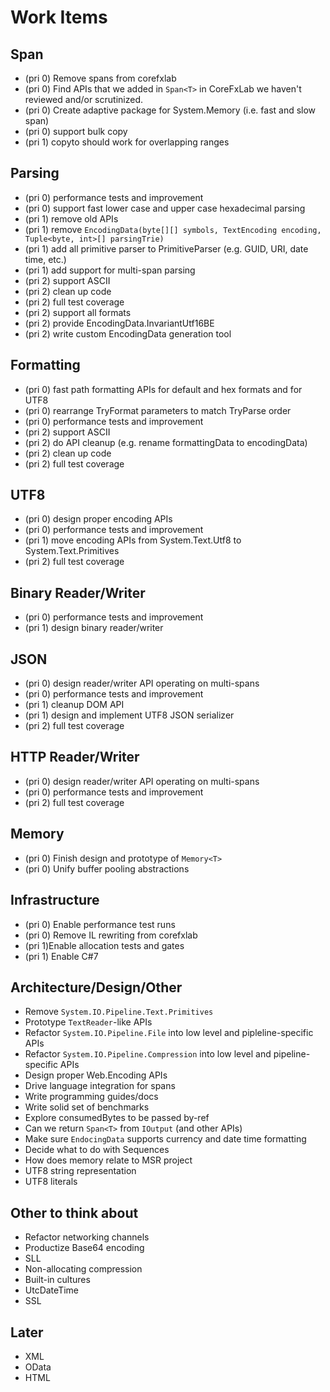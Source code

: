 # Work Items

## Span

* (pri 0) Remove spans from corefxlab
* (pri 0) Find APIs that we added in `Span<T>` in CoreFxLab we haven't reviewed and/or
  scrutinized.
* (pri 0) Create adaptive package for System.Memory (i.e. fast and slow span)
* (pri 0) support bulk copy
* (pri 1) copyto should work for overlapping ranges

## Parsing

* (pri 0) performance tests and improvement
* (pri 0) support fast lower case and upper case hexadecimal parsing
* (pri 1) remove old APIs
* (pri 1) remove `EncodingData(byte[][] symbols, TextEncoding encoding, Tuple<byte, int>[] parsingTrie)`
* (pri 1) add all primitive parser to PrimitiveParser (e.g. GUID, URI, date
  time, etc.)
* (pri 1) add support for multi-span parsing
* (pri 2) support ASCII
* (pri 2) clean up code
* (pri 2) full test coverage
* (pri 2) support all formats
* (pri 2) provide EncodingData.InvariantUtf16BE
* (pri 2) write custom EncodingData generation tool

## Formatting

* (pri 0) fast path formatting APIs for default and hex formats and for UTF8
* (pri 0) rearrange TryFormat parameters to match TryParse order
* (pri 0) performance tests and improvement
* (pri 2) support ASCII
* (pri 2) do API cleanup (e.g. rename formattingData to encodingData)
* (pri 2) clean up code
* (pri 2) full test coverage

## UTF8

* (pri 0) design proper encoding APIs
* (pri 0) performance tests and improvement
* (pri 1) move encoding APIs from System.Text.Utf8 to System.Text.Primitives
* (pri 2) full test coverage

## Binary Reader/Writer

* (pri 0) performance tests and improvement
* (pri 1) design binary reader/writer

## JSON

* (pri 0) design reader/writer API operating on multi-spans
* (pri 0) performance tests and improvement
* (pri 1) cleanup DOM API
* (pri 1) design and implement UTF8 JSON serializer
* (pri 2) full test coverage

## HTTP Reader/Writer

* (pri 0) design reader/writer API operating on multi-spans
* (pri 0) performance tests and improvement
* (pri 2) full test coverage

## Memory

* (pri 0) Finish design and prototype of `Memory<T>`
* (pri 0) Unify buffer pooling abstractions

## Infrastructure

* (pri 0) Enable performance test runs
* (pri 0) Remove IL rewriting from corefxlab
* (pri 1)Enable allocation tests and gates
* (pri 1) Enable C#7

## Architecture/Design/Other

* Remove `System.IO.Pipeline.Text.Primitives`
* Prototype `TextReader`-like APIs
* Refactor `System.IO.Pipeline.File` into low level and pipleline-specific APIs
* Refactor `System.IO.Pipeline.Compression` into low level and pipeline-specific
  APIs
* Design proper Web.Encoding APIs
* Drive language integration for spans
* Write programming guides/docs
* Write solid set of benchmarks
* Explore consumedBytes to be passed by-ref
* Can we return `Span<T>` from `IOutput` (and other APIs)
* Make sure `EndocingData` supports currency and date time formatting
* Decide what to do with Sequences
* How does memory relate to MSR project
* UTF8 string representation
* UTF8 literals

## Other to think about

* Refactor networking channels
* Productize Base64 encoding
* SLL
* Non-allocating compression
* Built-in cultures
* UtcDateTime
* SSL

## Later

* XML
* OData
* HTML